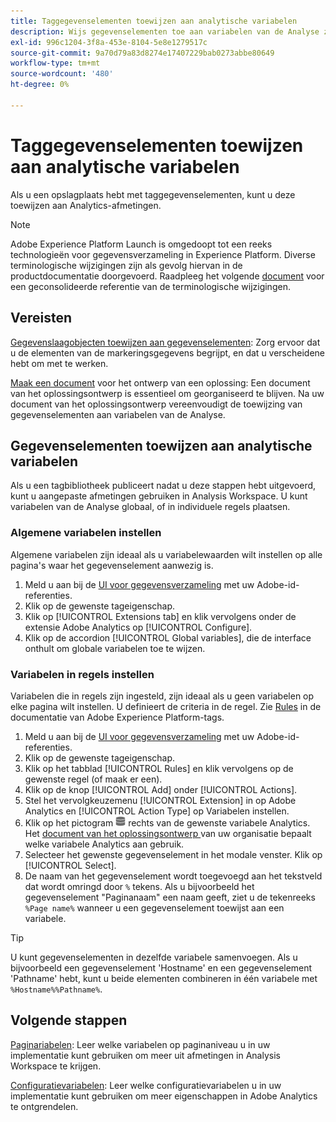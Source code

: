 ```yaml
---
title: Taggegevenselementen toewijzen aan analytische variabelen
description: Wijs gegevenselementen toe aan variabelen van de Analyse zodat u hen als afmetingen in Analysis Workspace kunt gebruiken.
exl-id: 996c1204-3f8a-453e-8104-5e8e1279517c
source-git-commit: 9a70d79a83d8274e17407229bab0273abbe80649
workflow-type: tm+mt
source-wordcount: '480'
ht-degree: 0%

---
```


# Taggegevenselementen toewijzen aan analytische variabelen

Als u een opslagplaats hebt met taggegevenselementen, kunt u deze toewijzen aan Analytics-afmetingen.

>[!NOTE]
>Adobe Experience Platform Launch is omgedoopt tot een reeks technologieën voor gegevensverzameling in Experience Platform. Diverse terminologische wijzigingen zijn als gevolg hiervan in de productdocumentatie doorgevoerd. Raadpleeg het volgende [document](https://experienceleague.adobe.com/docs/experience-platform/tags/term-updates.html?lang=en) voor een geconsolideerde referentie van de terminologische wijzigingen.

## Vereisten

[Gegevenslaagobjecten toewijzen aan gegevenselementen](layer-to-elements.md): Zorg ervoor dat u de elementen van de markeringsgegevens begrijpt, en dat u verscheidene hebt om met te werken.

[Maak een document](../prepare/solution-design.md) voor het ontwerp van een oplossing: Een document van het oplossingsontwerp is essentieel om georganiseerd te blijven. Na uw document van het oplossingsontwerp vereenvoudigt de toewijzing van gegevenselementen aan variabelen van de Analyse.

## Gegevenselementen toewijzen aan analytische variabelen

Als u een tagbibliotheek publiceert nadat u deze stappen hebt uitgevoerd, kunt u aangepaste afmetingen gebruiken in Analysis Workspace. U kunt variabelen van de Analyse globaal, of in individuele regels plaatsen.

### Algemene variabelen instellen

Algemene variabelen zijn ideaal als u variabelewaarden wilt instellen op alle pagina&#39;s waar het gegevenselement aanwezig is.

1. Meld u aan bij de [UI voor gegevensverzameling](https://experience.adobe.com/data-collection) met uw Adobe-id-referenties.
1. Klik op de gewenste tageigenschap.
1. Klik op [!UICONTROL Extensions tab] en klik vervolgens onder de extensie Adobe Analytics op [!UICONTROL Configure].
1. Klik op de accordion [!UICONTROL Global variables], die de interface onthult om globale variabelen toe te wijzen.

### Variabelen in regels instellen

Variabelen die in regels zijn ingesteld, zijn ideaal als u geen variabelen op elke pagina wilt instellen. U definieert de criteria in de regel. Zie [Rules](https://experienceleague.adobe.com/docs/experience-platform/tags/ui/rules.html) in de documentatie van Adobe Experience Platform-tags.

1. Meld u aan bij de [UI voor gegevensverzameling](https://experience.adobe.com/data-collection) met uw Adobe-id-referenties.
1. Klik op de gewenste tageigenschap.
1. Klik op het tabblad [!UICONTROL Rules] en klik vervolgens op de gewenste regel (of maak er een).
1. Klik op de knop [!UICONTROL Add] onder [!UICONTROL Actions].
1. Stel het vervolgkeuzemenu [!UICONTROL Extension] in op Adobe Analytics en [!UICONTROL Action Type] op Variabelen instellen.
1. Klik op het pictogram ![Gegevenselement](assets/data-element.png) rechts van de gewenste variabele Analytics. Het [document van het oplossingsontwerp ](../prepare/solution-design.md) van uw organisatie bepaalt welke variabele Analytics aan gebruik.
1. Selecteer het gewenste gegevenselement in het modale venster. Klik op [!UICONTROL Select].
1. De naam van het gegevenselement wordt toegevoegd aan het tekstveld dat wordt omringd door `%` tekens. Als u bijvoorbeeld het gegevenselement &quot;Paginanaam&quot; een naam geeft, ziet u de tekenreeks `%Page name%` wanneer u een gegevenselement toewijst aan een variabele.

>[!TIP]
>
>U kunt gegevenselementen in dezelfde variabele samenvoegen. Als u bijvoorbeeld een gegevenselement &#39;Hostname&#39; en een gegevenselement &#39;Pathname&#39; hebt, kunt u beide elementen combineren in één variabele met `%Hostname%%Pathname%`.

## Volgende stappen

[Paginariabelen](../vars/page-vars/page-variables.md): Leer welke variabelen op paginaniveau u in uw implementatie kunt gebruiken om meer uit afmetingen in Analysis Workspace te krijgen.

[Configuratievariabelen](../vars/config-vars/configuration-variables.md): Leer welke configuratievariabelen u in uw implementatie kunt gebruiken om meer eigenschappen in Adobe Analytics te ontgrendelen.
